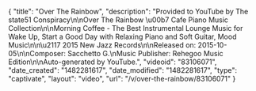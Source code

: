 {
    "title": "Over The Rainbow",
    "description": "Provided to YouTube by The state51 Conspiracy\n\nOver The Rainbow \u00b7 Cafe Piano Music Collection\n\nMorning Coffee - The Best Instrumental Lounge Music for Wake Up, Start a Good Day with Relaxing Piano and Soft Guitar, Mood Music\n\n\u2117 2015 New Jazz Records\n\nReleased on: 2015-10-05\n\nComposer: Sacchetto G.\nMusic Publisher: Rehegoo Music Edition\n\nAuto-generated by YouTube.",
    "videoid": "83106071",
    "date_created": "1482281617",
    "date_modified": "1482281617",
    "type": "captivate",
    "layout": "video",
    "url": "\/v\/over-the-rainbow\/83106071"
}